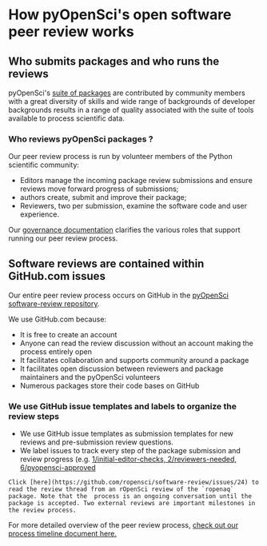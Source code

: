 # How pyOpenSci's open software peer review works


## Who submits packages and who runs the reviews 

pyOpenSci's [suite of packages](https://www.pyopensci.org/python-packages/) are 
contributed by community members with a great diversity of skills and wide range of backgrounds
of developer backgrounds results in a range of quality associated with the suite 
of tools available to process scientific data.

### Who reviews pyOpenSci packages ?

Our peer review process is run by volunteer members of the Python scientific 
community:

* Editors manage the incoming package review submissions and ensure 
reviews move forward progress of submissions; 
* authors create, submit and improve their package; 
* Reviewers, two per submission, examine the software code and user experience. 

Our [governance documentation](https://www.pyopensci.org/governance) clarifies 
the various roles that support running our peer review process. 

## Software reviews are contained within GitHub.com issues

Our entire peer review process occurs on GitHub in the 
[pyOpenSci software-review repository](https://www.github.com/pyopensci/software-review). 

We use GitHub.com because:

* It is free to create an account
* Anyone can read the review discussion without an account making the process entirely open
* It facilitates collaboration and supports community around a package
* It facilitates open discussion between reviewers and package maintainers and the pyOpenSci volunteers
* Numerous packages store their code bases on GitHub

### We use GitHub issue templates and labels to organize the review steps

* We use GitHub issue templates as submission templates for new reviews and pre-submission review questions.
* We label issues to track every step of the package submission and review progress (e.g. [1/initial-editor-checks, 2/reviewers-needed, 6/pyopensci-approved](https://github.com/pyOpenSci/software-review/labels)

```{note}
Click [here](https://github.com/ropensci/software-review/issues/24) to read the review thread from an rOpenSci review of the `ropenaq` package. Note that the  process is an ongoing conversation until the package is accepted. Two external reviews are important milestones in the review process. 
```

For more detailed overview of the peer review process, [check out our process 
timeline document here.](../software-peer-review-guide/intro.md) 

